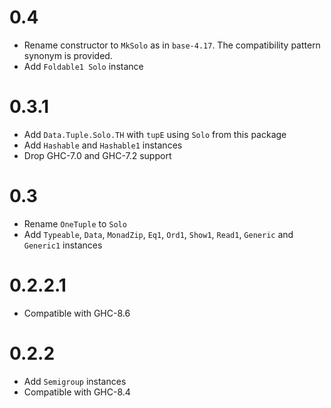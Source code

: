 # 0.4

- Rename constructor to `MkSolo` as in `base-4.17`.
  The compatibility pattern synonym is provided.
- Add `Foldable1 Solo` instance

# 0.3.1

- Add `Data.Tuple.Solo.TH` with `tupE` using `Solo` from this package
- Add `Hashable` and `Hashable1` instances
- Drop GHC-7.0 and GHC-7.2 support

# 0.3

- Rename `OneTuple` to `Solo`
- Add `Typeable`, `Data`, `MonadZip`, `Eq1`, `Ord1`, `Show1`, `Read1`,
  `Generic` and `Generic1` instances

# 0.2.2.1

- Compatible with GHC-8.6

# 0.2.2

- Add `Semigroup` instances
- Compatible with GHC-8.4
